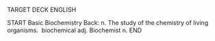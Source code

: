 TARGET DECK
ENGLISH

START
Basic
Biochemistry
Back: n. The study of the chemistry of living organisms.  biochemical adj. Biochemist n.
END
